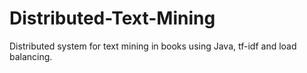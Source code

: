 # Distributed-Text-Mining
Distributed system for text mining in books using Java, tf-idf and load balancing.
